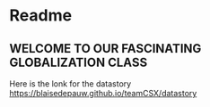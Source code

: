 # Readme

## WELCOME TO OUR FASCINATING GLOBALIZATION CLASS

Here is the lonk for the datastory
https://blaisedepauw.github.io/teamCSX/datastory



